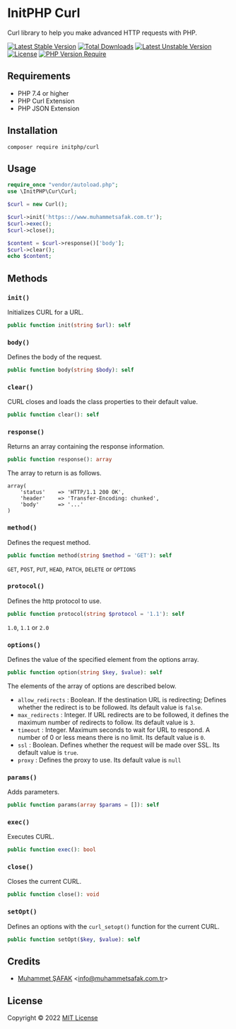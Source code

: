 # InitPHP Curl

Curl library to help you make advanced HTTP requests with PHP.

[![Latest Stable Version](http://poser.pugx.org/initphp/curl/v)](https://packagist.org/packages/initphp/curl) [![Total Downloads](http://poser.pugx.org/initphp/curl/downloads)](https://packagist.org/packages/initphp/curl) [![Latest Unstable Version](http://poser.pugx.org/initphp/curl/v/unstable)](https://packagist.org/packages/initphp/curl) [![License](http://poser.pugx.org/initphp/curl/license)](https://packagist.org/packages/initphp/curl) [![PHP Version Require](http://poser.pugx.org/initphp/curl/require/php)](https://packagist.org/packages/initphp/curl)

## Requirements

- PHP 7.4 or higher
- PHP Curl Extension
- PHP JSON Extension

## Installation

```
composer require initphp/curl
```

## Usage

```php
require_once "vendor/autoload.php";
use \InitPHP\Cur\Curl;

$curl = new Curl();

$curl->init('https:://www.muhammetsafak.com.tr');
$curl->exec();
$curl->close();

$content = $curl->response()['body'];
$curl->clear();
echo $content;
```

## Methods

### `init()`

Initializes CURL for a URL.

```php
public function init(string $url): self
```

### `body()`

Defines the body of the request.

```php
public function body(string $body): self
```

### `clear()`

CURL closes and loads the class properties to their default value.

```php
public function clear(): self
```

### `response()`

Returns an array containing the response information.

```php
public function response(): array
```

The array to return is as follows.

```
array(
    'status'    => 'HTTP/1.1 200 OK',
    'header'    => 'Transfer-Encoding: chunked',
    'body'      => '...'
)
```

### `method()`

Defines the request method.

```php
public function method(string $method = 'GET'): self
```

`GET`, `POST`, `PUT`, `HEAD`, `PATCH`, `DELETE` or `OPTIONS`

### `protocol()`

Defines the http protocol to use.

```php
public function protocol(string $protocol = '1.1'): self
```

`1.0`, `1.1` or `2.0`


### `options()`

Defines the value of the specified element from the options array.

```php
public function option(string $key, $value): self
```

The elements of the array of options are described below.

- `allow_redirects` : Boolean. If the destination URL is redirecting; Defines whether the redirect is to be followed. Its default value is `false`.
- `max_redirects` : Integer. If URL redirects are to be followed, it defines the maximum number of redirects to follow. Its default value is `3`.
- `timeout` : Integer. Maximum seconds to wait for URL to respond. A number of 0 or less means there is no limit. Its default value is `0`.
- `ssl` : Boolean. Defines whether the request will be made over SSL. Its default value is `true`.
- `proxy` : Defines the proxy to use. Its default value is `null`

### `params()`

Adds parameters.

```php
public function params(array $params = []): self
```

### `exec()`

Executes CURL.

```php
public function exec(): bool
```

### `close()`

Closes the current CURL.

```php
public function close(): void
```

### `setOpt()`

Defines an options with the `curl_setopt()` function for the current CURL.

```php
public function setOpt($key, $value): self
```

## Credits

- [Muhammet ŞAFAK](https://www.muhammetsafak.com.tr) <<info@muhammetsafak.com.tr>>

## License

Copyright &copy; 2022 [MIT License](./LICENSE)
